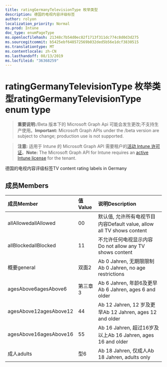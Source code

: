 ```yaml
---
title: ratingGermanyTelevisionType 枚举类型
description: 德国的电视内容评级标签
author: rolyon
localization_priority: Normal
ms.prod: Intune
doc_type: enumPageType
ms.openlocfilehash: 21348c7b54d0ec82f1713f311dc774c8d0d3d275
ms.sourcegitcommit: b5425ebf648572569b032ded5b56e1dcf3830515
ms.translationtype: MT
ms.contentlocale: zh-CN
ms.lasthandoff: 08/13/2019
ms.locfileid: "36368259"
---
```

# <a name="ratinggermanytelevisiontype-enum-type"></a><span data-ttu-id="6e926-103">ratingGermanyTelevisionType 枚举类型</span><span class="sxs-lookup"><span data-stu-id="6e926-103">ratingGermanyTelevisionType enum type</span></span>

> <span data-ttu-id="6e926-104">**重要说明:**/Beta 版本下的 Microsoft Graph Api 可能会发生更改;不支持生产使用。</span><span class="sxs-lookup"><span data-stu-id="6e926-104">**Important:** Microsoft Graph APIs under the /beta version are subject to change; production use is not supported.</span></span>

> <span data-ttu-id="6e926-105">**注意:** 适用于 Intune 的 Microsoft Graph API 需要租户的[活动 Intune 许可证](https://go.microsoft.com/fwlink/?linkid=839381)。</span><span class="sxs-lookup"><span data-stu-id="6e926-105">**Note:** The Microsoft Graph API for Intune requires an [active Intune license](https://go.microsoft.com/fwlink/?linkid=839381) for the tenant.</span></span>

<span data-ttu-id="6e926-106">德国的电视内容评级标签</span><span class="sxs-lookup"><span data-stu-id="6e926-106">TV content rating labels in Germany</span></span>

## <a name="members"></a><span data-ttu-id="6e926-107">成员</span><span class="sxs-lookup"><span data-stu-id="6e926-107">Members</span></span>
|<span data-ttu-id="6e926-108">成员</span><span class="sxs-lookup"><span data-stu-id="6e926-108">Member</span></span>|<span data-ttu-id="6e926-109">值</span><span class="sxs-lookup"><span data-stu-id="6e926-109">Value</span></span>|<span data-ttu-id="6e926-110">说明</span><span class="sxs-lookup"><span data-stu-id="6e926-110">Description</span></span>|
|:---|:---|:---|
|<span data-ttu-id="6e926-111">allAllowed</span><span class="sxs-lookup"><span data-stu-id="6e926-111">allAllowed</span></span>|<span data-ttu-id="6e926-112">0</span><span class="sxs-lookup"><span data-stu-id="6e926-112">0</span></span>|<span data-ttu-id="6e926-113">默认值, 允许所有电视节目内容</span><span class="sxs-lookup"><span data-stu-id="6e926-113">Default value, allow all TV shows content</span></span>|
|<span data-ttu-id="6e926-114">allBlocked</span><span class="sxs-lookup"><span data-stu-id="6e926-114">allBlocked</span></span>|<span data-ttu-id="6e926-115">1</span><span class="sxs-lookup"><span data-stu-id="6e926-115">1</span></span>|<span data-ttu-id="6e926-116">不允许任何电视显示内容</span><span class="sxs-lookup"><span data-stu-id="6e926-116">Do not allow any TV shows content</span></span>|
|<span data-ttu-id="6e926-117">概要</span><span class="sxs-lookup"><span data-stu-id="6e926-117">general</span></span>|<span data-ttu-id="6e926-118">双面</span><span class="sxs-lookup"><span data-stu-id="6e926-118">2</span></span>|<span data-ttu-id="6e926-119">Ab 0 Jahren, 无期限限制</span><span class="sxs-lookup"><span data-stu-id="6e926-119">Ab 0 Jahren, no age restrictions</span></span>|
|<span data-ttu-id="6e926-120">agesAbove6</span><span class="sxs-lookup"><span data-stu-id="6e926-120">agesAbove6</span></span>|<span data-ttu-id="6e926-121">第三章</span><span class="sxs-lookup"><span data-stu-id="6e926-121">3</span></span>|<span data-ttu-id="6e926-122">Ab 6 Jahren, 年龄6及更早</span><span class="sxs-lookup"><span data-stu-id="6e926-122">Ab 6 Jahren, ages 6 and older</span></span>|
|<span data-ttu-id="6e926-123">agesAbove12</span><span class="sxs-lookup"><span data-stu-id="6e926-123">agesAbove12</span></span>|<span data-ttu-id="6e926-124">4</span><span class="sxs-lookup"><span data-stu-id="6e926-124">4</span></span>|<span data-ttu-id="6e926-125">Ab 12 Jahren, 12 岁及更早</span><span class="sxs-lookup"><span data-stu-id="6e926-125">Ab 12 Jahren, ages 12 and older</span></span>|
|<span data-ttu-id="6e926-126">agesAbove16</span><span class="sxs-lookup"><span data-stu-id="6e926-126">agesAbove16</span></span>|<span data-ttu-id="6e926-127">5</span><span class="sxs-lookup"><span data-stu-id="6e926-127">5</span></span>|<span data-ttu-id="6e926-128">Ab 16 Jahren, 超过16岁及以上</span><span class="sxs-lookup"><span data-stu-id="6e926-128">Ab 16 Jahren, ages 16 and older</span></span>|
|<span data-ttu-id="6e926-129">成人</span><span class="sxs-lookup"><span data-stu-id="6e926-129">adults</span></span>|<span data-ttu-id="6e926-130">型</span><span class="sxs-lookup"><span data-stu-id="6e926-130">6</span></span>|<span data-ttu-id="6e926-131">Ab 18 Jahren, 仅成人</span><span class="sxs-lookup"><span data-stu-id="6e926-131">Ab 18 Jahren, adults only</span></span>|



